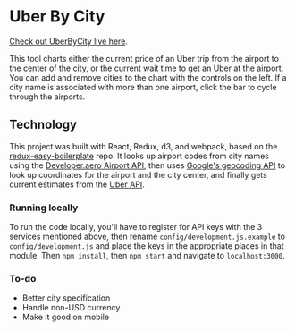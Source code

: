Uber By City
=========================

[Check out UberByCity live here](https://resistorsings.com/UberByCity).

This tool charts either the current price of an Uber trip from the airport to the center of the city, or the current wait time to get an Uber at the airport. You can add and remove cities to the chart with the controls on the left. If a city name is associated with more than one airport, click the bar to cycle through the airports.


## Technology

This project was built with React, Redux, d3, and webpack, based on the [redux-easy-boilerplate](https://github.com/anorudes/redux-easy-boilerplate) repo. It looks up airport codes from city names using the [Developer.aero Airport API](https://www.developer.aero/Airport-API/API-Overview), then uses [Google's geocoding API](https://developers.google.com/maps/documentation/geocoding/intro) to look up coordinates for the airport and the city center, and finally gets current estimates from the [Uber API](https://developer.uber.com/v1/endpoints/).

### Running locally

To run the code locally, you'll have to register for API keys with the 3 services mentioned above, then rename `config/development.js.example` to `config/development.js` and place the keys in the appropriate places in that module. Then `npm install`, then `npm start` and navigate to `localhost:3000`.

### To-do

* Better city specification
* Handle non-USD currency
* Make it good on mobile
